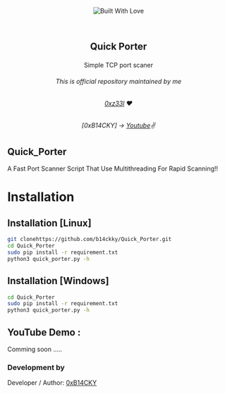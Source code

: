 <p align=center>
  <img title="Built With Love" src="https://forthebadge.com/images/badges/built-with-love.svg"></p>
  
  <br>
  
##   <p align="center">Quick Porter<p align="center"> 
  <p align="center">Simple TCP port scaner<p align="center">




###### <p align="center">*This is official repository maintained by me*
###### <p align="center"> *[0xz33l](https://www.instagram.com/0xz33l/) ❤️*
###### <p align="center"> *[0xB14CKY] → [Youtube](https://www.youtube.com/channel/UC8bmAXnfIitSouOnhD9bjzA)✌*
  

## Quick_Porter
 
A Fast Port Scanner Script That Use Multithreading For Rapid Scanning!!
  

 
 # Installation

## Installation [Linux]
```bash
git clonehttps://github.com/b14ckky/Quick_Porter.git
cd Quick_Porter
sudo pip install -r requirement.txt
python3 quick_porter.py -h
```

## Installation [Windows]
```bash
cd Quick_Porter
sudo pip install -r requirement.txt
python3 quick_porter.py -h
```



 ## YouTube Demo :
  Comming soon .....


 

 ### Development by

Developer / Author: [0xB14CKY](https://www.instagram.com/0xz33l/)
